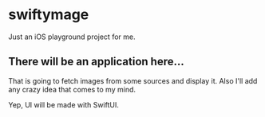 # swiftymage
Just an iOS playground project for me.

## There will be an application here...
That is going to fetch images from some sources and display it. Also I'll add any crazy idea that comes to my mind.

Yep, UI will be made with SwiftUI.
